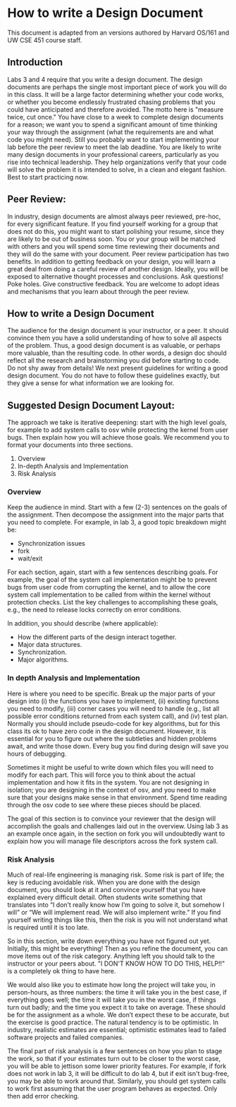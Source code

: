 # How to write a Design Document
This document is adapted from an versions authored by Harvard OS/161 and UW CSE 451 course staff.

## Introduction
Labs 3 and 4 require that you write a design document. The design
documents are perhaps the single most important piece of work
you will do in this class. It will be a large factor determining whether your code works, or
whether you become endlessly frustrated chasing problems that you could have anticipated
and therefore avoided.
The motto here is "measure twice, cut once." You have close to a week to complete
design documents for a reason; we want you to spend a significant amount of time thinking
your way through the assignment (what the requirements are and what code you might
need). Still you probably want to start implementing your lab before the peer review to meet the lab deadline.
You are likely to write many design documents in your professional careers, particularly as
you rise into technical leadership. They help organizations verify that your code will solve the
problem it is intended to solve, in a clean and elegant fashion.  Best to start practicing now.

## Peer Review:
In industry, design documents are almost always peer reviewed, pre-hoc, for every
significant feature.  If you find yourself working for a group that does not do this, you might
want to start polishing your resume, since they are likely to be out of business soon.
You or your group will be matched with others and you will spend some time 
reviewing their documents and they will do the same with your document. Peer review participation has two benefits. 
In addition to getting feedback on your design, you will learn a great deal from doing a careful review of another design.
Ideally, you will be exposed to alternative thought processes and conclusions. Ask questions! Poke
holes. Give constructive feedback. You are welcome to adopt ideas and mechanisms that you
learn about through the peer review.

## How to write a Design Document
The audience for the design document is your instructor, or a peer. It should convince them you
have a solid understanding of how to solve all aspects of the problem. Thus, a good design
document is as valuable, or perhaps more valuable, than the resulting code. In other words, a
design doc should reflect all the research and brainstorming you did before starting to code.
Do not shy away from details!
We next present guidelines for writing a good design document. You do not have to follow
these guidelines exactly, but they give a sense for what information we are looking for.

## Suggested Design Document Layout:
The approach we take is iterative deepening: start with the high level goals, for example to
add system calls to osv while protecting the kernel from user bugs. Then explain how
you will achieve those goals.
We recommend you to format your documents into three sections.
1. Overview
2. In-depth Analysis and Implementation
3. Risk Analysis

### Overview
Keep the audience in mind. Start with a few (2-3) sentences on the goals of the assignment.
Then decompose the  assignment  into  the  major parts  that you need  to  complete.  For
example, in lab 3, a good topic breakdown might be:
- Synchronization issues
- fork
- wait/exit

For each section, again, start with a few sentences describing goals. For example, the goal of
the system call implementation might be to prevent bugs from user code from corrupting
the kernel, and to allow the core system call implementation to be called from within the
kernel without protection checks. List the key challenges to accomplishing these goals, e.g.,
the need to release locks correctly on error conditions.

In addition, you should describe (where applicable):
- How the different parts of the design interact together.
- Major data structures.
- Synchronization.
- Major algorithms.

### In depth Analysis and Implementation
Here is where you need to be specific. Break up the major parts of your design into (i) the
functions you have to implement, (ii) existing functions you need to modify, (iii) corner cases
you will need to handle (e.g., list all possible error conditions returned from each system call),
and (iv) test plan. Normally you should include pseudo-code for key algorithms, but for this
class its ok to have zero code in the design document. However, it is essential for you to figure
out where the subtleties and hidden problems  await, and write those down. Every bug you
find during design will save you hours of debugging.

Sometimes it might be useful to write down which files you will need to modify for each part.
This will force you to think about the actual implementation and how it fits in the system. You are not designing in isolation; you are designing in the context of osv,  and you need
to make sure that your designs make sense in that environment. Spend time reading through the osv code to see where these pieces should be placed.

The goal of this section is to convince your reviewer that the design will accomplish the goals
and challenges laid out in the overview. Using lab 3 as an example once again, in the
section on fork you will undoubtedly want to explain how you will manage file descriptors
across the fork system call.

### Risk Analysis
Much of real-life engineering is managing risk. Some risk is part of life; the key is reducing
avoidable risk. When you are done with the design document, you should look at it and
convince yourself that you have explained every difficult detail. Often students write
something that translates into  “I don’t really know how I’m going to solve it, but somehow I
will” or “We will implement read. We will also implement write.” If you find yourself writing
things like this, then the risk is you will not understand what is required until it is too late.

So in this section, write down everything you have not figured out yet. Initially, this might be
everything! Then as you refine the document, you can move items out of the risk category.
Anything left you should talk to the instructor or your peers about. "I DON'T KNOW HOW TO DO
THIS, HELP!!" is a completely ok thing to have here.

We would also like you to estimate how long the project will take you, in person-hours, as
three numbers: the time it will take you in the best case, if everything goes well; the time it
will take you in the worst case, if things turn out badly; and the time you expect it to take on
average. These should be for the assignment as a whole. We don’t expect these to be
accurate, but the exercise is good practice. The natural tendency is to be optimistic. In
industry, realistic estimates are essential; optimistic estimates lead to failed software projects
and failed companies.

The final part of risk analysis is a few sentences on how you plan to stage the work, so that if
your estimates turn out to be closer to the worst case, you will be able to jettison some lower
priority features. For example, if fork does not work in lab 3, it will be difficult to do
lab 4, but if exit isn't bug-free, you may be able to work
around that.  Similarly, you should get system calls to work first assuming that the user
program behaves as expected.  Only then add error checking.